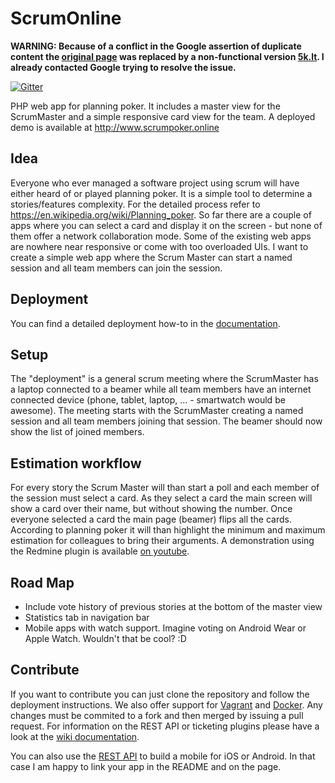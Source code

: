 # ScrumOnline

**WARNING: Because of a conflict in the Google assertion of duplicate content the [original page](https://www.scrumpoker.online) was replaced by a non-functional version [5k.lt](http://www.5k.lt). I already contacted Google trying to resolve the issue.**

[![Gitter](https://badges.gitter.im/Join%20Chat.svg)](https://gitter.im/scrumonline/Lobby?utm_source=badge&utm_medium=badge&utm_campaign=pr-badge&utm_content=badge)

PHP web app for planning poker. It includes a master view for the ScrumMaster and a simple responsive card view for the team. A deployed demo is available at http://www.scrumpoker.online

## Idea
Everyone who ever managed a software project using scrum will have either heard of or played planning poker. It is a simple tool to determine a stories/features complexity. For the detailed process refer to https://en.wikipedia.org/wiki/Planning_poker. So far there are a couple of apps where you can select a card and display it on the screen - but none of them offer a network collaboration mode. Some of the existing web apps are nowhere near responsive or come with too overloaded UIs. I want to create a simple web app where the Scrum Master can start a named session and all team members can join the session.

## Deployment
You can find a detailed deployment how-to in the [documentation](https://github.com/Toxantron/scrumonline/blob/master/doc/Deployment.md).

## Setup
The "deployment" is a general scrum meeting where the ScrumMaster has a laptop connected to a beamer while all team members have an internet connected device (phone, tablet, laptop, ... - smartwatch would be awesome). The meeting starts with the ScrumMaster creating a named session and all team members joining that session. The beamer should now show the list of joined members.

## Estimation workflow
For every story the Scrum Master will than start a poll and each member of the session must select a card. As they select a card the main screen will show a card over their name, but without showing the number. Once everyone selected a card the main page (beamer) flips all the cards. According to planning poker it will than highlight the minimum and maximum estimation for colleagues to bring their arguments. A demonstration using the Redmine plugin is available [on youtube](https://www.youtube.com/watch?v=faRYrNz8MYw).

## Road Map
* Include vote history of previous stories at the bottom of the master view
* Statistics tab in navigation bar
* Mobile apps with watch support. Imagine voting on Android Wear or Apple Watch. Wouldn't that be cool? :D

## Contribute
If you want to contribute you can just clone the repository and follow the deployment instructions. We also offer support for [Vagrant](doc/Vagrant.md) and [Docker](doc/Docker.md). Any changes must be commited to a fork and then merged by issuing a pull request. For information on the REST API or ticketing plugins please have a look at the [wiki documentation](https://github.com/Toxantron/scrumonline/blob/master/doc/).

You can also use the [REST API](https://github.com/Toxantron/scrumonline/blob/master/doc/Developer-Documentation.md) to build a mobile for iOS or Android. In that case I am happy to link your app in the README and on the page.
